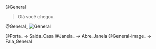 @General
> Olá você chegou.

@General_
  ![General](https://harena-incubator.github.io/harena-cases/idn/themes/oraculo/images/general-bravo.png)

@Porta_ -> Saida_Casa
@Janela_ -> Abre_Janela
@General-image_ -> Fala_General
